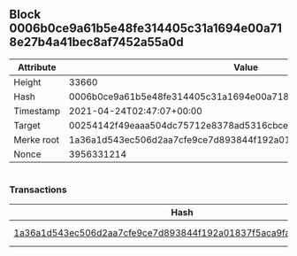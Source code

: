 ## Block 0006b0ce9a61b5e48fe314405c31a1694e00a718e27b4a41bec8af7452a55a0d

Attribute | Value
--- | ---
Height | 33660
Hash | 0006b0ce9a61b5e48fe314405c31a1694e00a718e27b4a41bec8af7452a55a0d
Timestamp | 2021-04-24T02:47:07+00:00
Target | 00254142f49eaaa504dc75712e8378ad5316cbcead634704b3734b6271167cc4
Merke root | 1a36a1d543ec506d2aa7cfe9ce7d893844f192a01837f5aca9fa7d2ffe1ce36e
Nonce | 3956331214

```

```

### Transactions

Hash | Amount
--- | ---
[1a36a1d543ec506d2aa7cfe9ce7d893844f192a01837f5aca9fa7d2ffe1ce36e](1a36a1d543ec506d2aa7cfe9ce7d893844f192a01837f5aca9fa7d2ffe1ce36e.md) | 10.00000000 SKEPTI 
